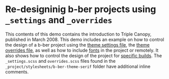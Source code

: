 # Re-designinig b-ber projects using `_settings` and `_overrides`

This contents of this demo contains the introduction to Triple Canopy, published in March 2008. This demo includes an example on how to control the design of a b-ber project using the [theme settings file](https://github.com/triplecanopy/b-ber/wiki/Themes#using-_settingsscss), the [theme overrides file](https://github.com/triplecanopy/b-ber/wiki/Themes#using-the-_overridesscss-file), as well as how to include [fonts](https://github.com/triplecanopy/b-ber/wiki/Adding-Fonts) in the project or remotely. It also shows how to control the design of the project for [specific builds](https://github.com/triplecanopy/b-ber/wiki/Adding-Custom-Styles#customizing-styles-for-specific-builds). The `_settings.scss` and `overrides.scss` files found in the `_project/stylesheets/b-ber-theme-serif` folder have additional inline comments.
